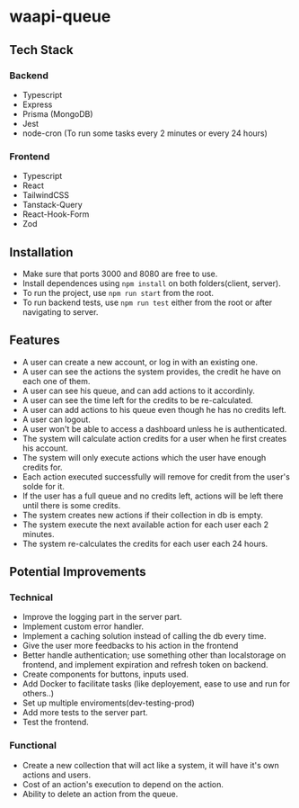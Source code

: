# waapi-queue

## Tech Stack

### Backend

- Typescript
- Express
- Prisma (MongoDB)
- Jest
- node-cron (To run some tasks every 2 minutes or every 24 hours)

### Frontend

- Typescript
- React
- TailwindCSS
- Tanstack-Query
- React-Hook-Form
- Zod

## Installation

- Make sure that ports 3000 and 8080 are free to use.
- Install dependences using `npm install` on both folders(client, server).
- To run the project, use `npm run start` from the root.
- To run backend tests, use `npm run test` either from the root or after navigating to server.

## Features

- A user can create a new account, or log in with an existing one.
- A user can see the actions the system provides, the credit he have on each one of them.
- A user can see his queue, and can add actions to it accordinly.
- A user can see the time left for the credits to be re-calculated.
- A user can add actions to his queue even though he has no credits left.
- A user can logout.
- A user won't be able to access a dashboard unless he is authenticated.
- The system will calculate action credits for a user when he first creates his account.
- The system will only execute actions which the user have enough credits for.
- Each action executed successfully will remove for credit from the user's solde for it.
- If the user has a full queue and no credits left, actions will be left there until there is some credits.
- The system creates new actions if their collection in db is empty.
- The system execute the next available action for each user each 2 minutes.
- The system re-calculates the credits for each user each 24 hours.

## Potential Improvements

### Technical

- Improve the logging part in the server part.
- Implement custom error handler.
- Implement a caching solution instead of calling the db every time.
- Give the user more feedbacks to his action in the frontend
- Better handle authentication; use something other than localstorage on frontend, and implement expiration and refresh token on backend.
- Create components for buttons, inputs used.
- Add Docker to facilitate tasks (like deployement, ease to use and run for others..)
- Set up multiple enviroments(dev-testing-prod)
- Add more tests to the server part.
- Test the frontend.

### Functional

- Create a new collection that will act like a system, it will have it's own actions and users.
- Cost of an action's execution to depend on the action.
- Ability to delete an action from the queue.
